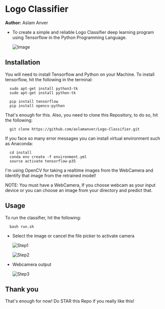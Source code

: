 # Logo Classifier #
**Author:** Aslam Anver
* To create a simple and reliable Logo Classifier deep learning program using Tensorflow in the Python Programming Language.
  
  ![Image](https://i.imgur.com/qPZCVsY.png)  
  
## Installation ##
  You will need to install Tensorflow and Python on your Machine.
  To install tensorflow, hit the following in the terminal:
  
      sudo apt-get install python3-tk
      sudo apt-get install python-tk
      
      pip install tensorflow
      pip install opencv-python

  That's enough for this.
  Also, you need to clone this Repository, to do so, hit the following:
     
      git clone https://github.com/aslamanver/Logo-Classifier.git

  If you face so many error messages you can install virtual environment such as Anaconda:
  
      cd install
      conda env create -f environment.yml
      source activate tensorflow-p35
     
  I'm using OpenCV for taking a realtime images from the WebCamera and Identify that image from the retrained model!
  
  NOTE: You must have a WebCamera, If you choose webcam as your input device or you can choose an image from your directory and predict that.
       
## Usage ##
  To run the classifier, hit the following:
  
      bash run.sh

* Select the image or cancel the file picker to activate camera 
      
     ![Step1](https://i.imgur.com/tapxpvJ.png)
      
     ![Step2](https://i.imgur.com/QMMapMg.png)
      
 * Webcamera output
 
     ![Step3](https://i.imgur.com/mbgO3NX.png)
      
  
## Thank you ##
  That's enough for now!
  Do STAR this Repo if you really like this!

